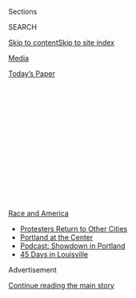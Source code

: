 <div id="app">

<div>

<div>

<div>

<div class="NYTAppHideMasthead css-1q2w90k e1suatyy0">

<div class="section css-ui9rw0 e1suatyy2">

<div class="css-eph4ug er09x8g0">

<div class="css-6n7j50">

</div>

<span class="css-1dv1kvn">Sections</span>

<div class="css-10488qs">

<span class="css-1dv1kvn">SEARCH</span>

</div>

[Skip to content](#site-content)[Skip to site
index](#site-index)

</div>

<div id="masthead-section-label" class="css-1wr3we4 eaxe0e00">

[Media](https://www.nytimes3xbfgragh.onion/section/business/media)

</div>

<div class="css-10698na e1huz5gh0">

</div>

</div>

<div id="masthead-bar-one" class="section hasLinks css-15hmgas e1csuq9d3">

<div class="css-uqyvli e1csuq9d0">

</div>

<div class="css-1uqjmks e1csuq9d1">

</div>

<div class="css-9e9ivx">

[](https://myaccount.nytimes3xbfgragh.onion/auth/login?response_type=cookie&client_id=vi)

</div>

<div class="css-1bvtpon e1csuq9d2">

[Today’s
Paper](https://www.nytimes3xbfgragh.onion/section/todayspaper)

</div>

</div>

</div>

</div>

<div data-aria-hidden="false">

<div id="site-content" data-role="main">

<div>

<div class="css-1aor85t" style="opacity:0.000000001;z-index:-1;visibility:hidden">

<div class="css-1hqnpie">

<div class="css-epjblv">

<span class="css-17xtcya">[Media](/section/business/media)</span><span class="css-x15j1o">|</span><span class="css-fwqvlz">Top
Editor of Philadelphia Inquirer Resigns After ‘Buildings Matter’
Headline</span>

</div>

<div class="css-k008qs">

<div class="css-1iwv8en">

<span class="css-18z7m18"></span>

<div>

</div>

</div>

<span class="css-1n6z4y">https://nyti.ms/3eYwq98</span>

<div class="css-1705lsu">

<div class="css-4xjgmj">

<div class="css-4skfbu" data-role="toolbar" data-aria-label="Social Media Share buttons, Save button, and Comments Panel with current comment count" data-testid="share-tools">

  - 
  - 
  - 
  - 
    
    <div class="css-6n7j50">
    
    </div>

  - 

</div>

</div>

</div>

</div>

</div>

</div>

<div id="NYT_TOP_BANNER_REGION" class="css-13pd83m">

<div>

<div id="styln-prism-menu-1590763508878" class="section interactive-content interactive-size-medium css-1edisqu">

<div class="css-17ih8de interactive-body">

<div id="scroll-container" class="css-1gj85ro">

[<span class="styln-title-wrap"><span class="css-1pje3qr">Race
and</span><span class="css-1pje3qr">
America</span></span>](https://www.nytimes3xbfgragh.onion/news-event/george-floyd-protests-minneapolis-new-york-los-angeles?action=click&pgtype=Article&state=default&region=TOP_BANNER&context=storylines_menu)

  - [Protesters Return to Other
    Cities](https://www.nytimes3xbfgragh.onion/2020/07/26/us/protests-portland-seattle-trump.html?action=click&pgtype=Article&state=default&region=TOP_BANNER&context=storylines_menu)
  - [Portland at the
    Center](https://www.nytimes3xbfgragh.onion/2020/07/24/us/portland-oregon-protests-white-race.html?action=click&pgtype=Article&state=default&region=TOP_BANNER&context=storylines_menu)
  - [Podcast: Showdown in
    Portland](https://www.nytimes3xbfgragh.onion/2020/07/23/podcasts/the-daily/portland-protests.html?action=click&pgtype=Article&state=default&region=TOP_BANNER&context=storylines_menu)
  - [45 Days in
    Louisville](https://www.nytimes3xbfgragh.onion/interactive/2020/07/16/us/black-lives-matter-protests-louisville-breonna-taylor.html?action=click&pgtype=Article&state=default&region=TOP_BANNER&context=storylines_menu)

</div>

</div>

</div>

</div>

</div>

<div id="top-wrapper" class="css-1sy8kpn">

<div id="top-slug" class="css-l9onyx">

Advertisement

</div>

[Continue reading the main
story](#after-top)

<div class="ad top-wrapper" style="text-align:center;height:100%;display:block;min-height:250px">

<div id="top" class="place-ad" data-position="top" data-size-key="top">

</div>

</div>

<div id="after-top">

</div>

</div>

<div>

<div id="sponsor-wrapper" class="css-1hyfx7x">

<div id="sponsor-slug" class="css-19vbshk">

Supported by

</div>

[Continue reading the main
story](#after-sponsor)

<div id="sponsor" class="ad sponsor-wrapper" style="text-align:center;height:100%;display:block">

</div>

<div id="after-sponsor">

</div>

</div>

<div class="css-186x18t">

</div>

<div class="css-1vkm6nb ehdk2mb0">

# Top Editor of Philadelphia Inquirer Resigns After ‘Buildings Matter’ Headline

</div>

Stan Wischnowski, a 20-year veteran of the paper, stepped down days
after the publication of an article that led to a walkout by dozens of
Inquirer journalists.

<div class="css-79elbk" data-testid="photoviewer-wrapper">

<div class="css-z3e15g" data-testid="photoviewer-wrapper-hidden">

</div>

<div class="css-1a48zt4 ehw59r15" data-testid="photoviewer-children">

![<span class="css-16f3y1r e13ogyst0" data-aria-hidden="true">Stan
Wischnowski addressed the Philadelphia Inquirer newsroom in
2017.</span><span class="css-cnj6d5 e1z0qqy90" itemprop="copyrightHolder"><span class="css-1ly73wi e1tej78p0">Credit...</span><span><span>Clem
Murray/The Philadelphia
Inquirer</span></span></span>](https://static01.graylady3jvrrxbe.onion/images/2020/06/06/business/06inquirer-pix/merlin_173293023_ed0b8b4b-6e59-4a65-ba80-253d6d968acd-articleLarge.jpg?quality=75&auto=webp&disable=upscale)

</div>

</div>

<div class="css-18e8msd">

<div class="css-vp77d3 epjyd6m0">

<div class="css-hus3qt ey68jwv0" data-aria-hidden="true">

[![Marc
Tracy](https://static01.graylady3jvrrxbe.onion/images/2018/02/20/multimedia/author-marc-tracy/author-marc-tracy-thumbLarge.jpg
"Marc Tracy")](https://www.nytimes3xbfgragh.onion/by/marc-tracy)

</div>

<div class="css-1baulvz">

By [<span class="css-1baulvz last-byline" itemprop="name">Marc
Tracy</span>](https://www.nytimes3xbfgragh.onion/by/marc-tracy)

</div>

</div>

  - 
    
    <div class="css-ld3wwf e16638kd2">
    
    Published June 6, 2020Updated June 9,
    2020
    
    </div>

  - 
    
    <div class="css-4xjgmj">
    
    <div class="css-pvvomx" data-role="toolbar" data-aria-label="Social Media Share buttons, Save button, and Comments Panel with current comment count" data-testid="share-tools">
    
      - 
      - 
      - 
      - 
        
        <div class="css-6n7j50">
        
        </div>
    
      - 
    
    </div>
    
    </div>

</div>

</div>

<div class="section meteredContent css-1r7ky0e" name="articleBody" itemprop="articleBody">

<div class="css-1fanzo5 StoryBodyCompanionColumn">

<div class="css-53u6y8">

Stan Wischnowski, the top editor of The Philadelphia Inquirer, resigned
on Saturday, days after an article with the headline “Buildings Matter,
Too,” on the effects of civil unrest on the city’s buildings, led to a
walkout by dozens of staff members.

Lisa Hughes, the publisher of The Inquirer, the 191-year-old daily owned
by the nonprofit Lenfest Institute for Journalism, said Saturday in a
memo to the staff that she had accepted Mr. Wischnowski’s decision to
step down after 10 years across two stints as the leader of one of the
country’s largest newsrooms.

The headline of the
[article](https://www.inquirer.com/columnists/floyd-protest-center-city-philadelphia-lootings-52nd-street-walnut-chestnut-street-20200601.html)
— a column by The Inquirer’s architecture critic, Inga Saffron, that was
published on Tuesday — played on the slogan “Black Lives Matter,” long a
rallying cry for civil rights activists protesting police violence
against African Americans. It has been a key phrase for demonstrators in
the nearly two weeks of protests across the country and in cities
worldwide since[a black man in Minneapolis, George
Floyd](https://www.nytimes3xbfgragh.onion/2020/05/27/us/george-floyd-minneapolis-death.html),
died last month after being handcuffed and pinned to the ground by a
white police officer’s knee.

The day after the Inquirer article was published, the paper’s top
editors, including Mr. Wischnowski, who had worked at the paper for 20
years, issued an apology that appeared on its website.

</div>

</div>

<div class="css-1fanzo5 StoryBodyCompanionColumn">

<div class="css-53u6y8">

“The Philadelphia Inquirer [published a
headline](https://www.inquirer.com/resizer/flGyvZx2v2J6HP5LvtQfjXi_vRo=/arc-anglerfish-arc2-prod-pmn/public/6BESMREBLFHEHFZXJPMYNC7BXE.png)
in Tuesday’s edition that was deeply offensive. We should not have
printed it,” the editors wrote. “We’re sorry, and regret that we did. We
also know that an apology on its own is not sufficient.

“The headline accompanied [a story on the future of Philadelphia’s
buildings and civic
infrastructure](https://www.inquirer.com/columnists/floyd-protest-center-city-philadelphia-lootings-52nd-street-walnut-chestnut-street-20200601.html)
in the aftermath of this week’s protests,” the apology continued. “The
headline offensively riffed on the Black Lives Matter movement, and
suggested an equivalence between the loss of buildings and the lives of
black Americans. That is unacceptable.”

The apology noted that the headline had been “created by one editor” and
reviewed by another before publication.

Staff members, working remotely because of the coronavirus pandemic,
convened for a regularly scheduled videoconference that day. It turned
into an hourslong discussion of newsroom diversity, pay inequity and
other issues, said Diane Mastrull, a weekend editor and the president of
the NewsGuild of Greater Philadelphia union.

“This week, the pain was just so palpable,” she said in an interview.

On Wednesday, staff members sent a letter to management called “[An Open
Letter From Journalists of Color at The Philadelphia
Inquirer](https://docs.google.com/document/u/1/d/e/2PACX-1vRSXh3ATPo_bjl5iUfrFnTuC-_Z-CQKt8DGtz0LgTzURnRwiPR-SEfNcaWlMMl9PNXXMhQ_nVFGvacK/pub)”
announcing that they would call in sick the following day, and dozens
did.

</div>

</div>

<div class="css-1fanzo5 StoryBodyCompanionColumn">

<div class="css-53u6y8">

“We’re tired of shouldering the burden of dragging this 200-year-old
institution kicking and screaming into a more equitable age,” the letter
said. “We’re tired of being told of the progress the company has made
and being served platitudes about ‘diversity and inclusion’ when we
raise our concerns. **** We’re tired of seeing our words and photos
twisted to fit a narrative that does not reflect our reality. We’re
tired of being told to show both sides of issues there are no two sides
of.”

The letter continued, “Things need to change.”

Ms. Hughes, the publisher, said on Saturday that management would search
internally and externally for Mr. Wischnowski’s replacement. Mr.
Wischnowski declined to comment.

David Boardman, the chairman of the Lenfest Institute board and dean of
Temple University’s Klein College of Media and Communication, said in an
emailed statement, “What Stan was able to accomplish as The Inquirer’s
top editor, through a tumultuous turnstile of owners and publishers, has
been remarkable.

“That said,” he added, “he leaves behind some decades-old, deep-seated
and vitally important issues around diversity, equity and inclusion,
issues that were not of his creation but that will likely benefit from a
fresh approach.”

Board members of the Philadelphia Association of Black Journalists are
scheduled to meet with leaders of The Inquirer this coming week, said
the group’s vice president, Ernest Owens, a writer at large at
Philadelphia Magazine.

“The conversations and concerns we have are beyond just the headline,”
Mr. Owens said, adding, “This is a majority of color city, and The
Inquirer has fallen short when it comes to engaging the community at
large.”

The discontent at The Inquirer came during a week when more than 800
employees of The New York Times signed a letter protesting the
publication of an [Op-Ed
article](https://www.nytimes3xbfgragh.onion/2020/06/04/business/new-york-times-op-ed-cotton.html)
by Senator Tom Cotton, Republican of Arkansas, calling for a military
response to unrest in American cities.

</div>

</div>

<div class="css-1fanzo5 StoryBodyCompanionColumn">

<div class="css-53u6y8">

Times leaders, including the publisher, A. G. Sulzberger, and the
editorial page editor, James Bennet, apologized for publishing the
article in a videoconference meeting with staff members on Friday. Later
that day, The Times appended an editor’s note to the Op-Ed.

“After publication, this essay met strong criticism from many readers
(and many Times colleagues), prompting editors to review the piece and
the editing process,” the note said. “Based on that review, we have
concluded that the essay fell short of our standards and should not have
been published.”

</div>

</div>

</div>

<div>

</div>

<div>

</div>

<div>

</div>

<div>

<div id="bottom-wrapper" class="css-1ede5it">

<div id="bottom-slug" class="css-l9onyx">

Advertisement

</div>

[Continue reading the main
story](#after-bottom)

<div id="bottom" class="ad bottom-wrapper" style="text-align:center;height:100%;display:block;min-height:90px">

</div>

<div id="after-bottom">

</div>

</div>

</div>

</div>

</div>

## Site Index

<div>

</div>

## Site Information Navigation

  - [© <span>2020</span> <span>The New York Times
    Company</span>](https://help.nytimes3xbfgragh.onion/hc/en-us/articles/115014792127-Copyright-notice)

<!-- end list -->

  - [NYTCo](https://www.nytco.com/)
  - [Contact
    Us](https://help.nytimes3xbfgragh.onion/hc/en-us/articles/115015385887-Contact-Us)
  - [Work with us](https://www.nytco.com/careers/)
  - [Advertise](https://nytmediakit.com/)
  - [T Brand Studio](http://www.tbrandstudio.com/)
  - [Your Ad
    Choices](https://www.nytimes3xbfgragh.onion/privacy/cookie-policy#how-do-i-manage-trackers)
  - [Privacy](https://www.nytimes3xbfgragh.onion/privacy)
  - [Terms of
    Service](https://help.nytimes3xbfgragh.onion/hc/en-us/articles/115014893428-Terms-of-service)
  - [Terms of
    Sale](https://help.nytimes3xbfgragh.onion/hc/en-us/articles/115014893968-Terms-of-sale)
  - [Site
    Map](https://spiderbites.nytimes3xbfgragh.onion)
  - [Help](https://help.nytimes3xbfgragh.onion/hc/en-us)
  - [Subscriptions](https://www.nytimes3xbfgragh.onion/subscription?campaignId=37WXW)

</div>

</div>

</div>

</div>
